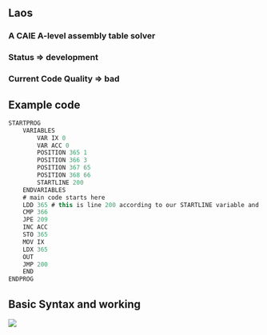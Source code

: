 

## Laos
<H3>
	A CAIE A-level assembly table solver 
</h3>

### Status ⇒ development
### Current Code Quality ⇒ bad 


## Example code
```js
STARTPROG
    VARIABLES
        VAR IX 0
        VAR ACC 0
        POSITION 365 1
        POSITION 366 3
        POSITION 367 65
        POSITION 368 66
        STARTLINE 200
    ENDVARIABLES
    # main code starts here
    LDD 365 # this is line 200 according to our STARTLINE variable and relative addressing
    CMP 366
    JPE 209
    INC ACC
    STO 365
    MOV IX
    LDX 365
    OUT
    JMP 200
    END
ENDPROG


```

## Basic Syntax and working

<image
	src="./showcase/Tokens.png"
/>

